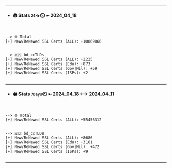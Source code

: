 

---
- #### 🖨️ **Stats** `24Hr`⏲️ ➼ 2024_04_18
```console


--> 🌐 Total
[+] New/ReNewed SSL Certs (ALL): +10869866


--> 🇧🇩 bd_ccTLDs
[+] New/ReNewed SSL Certs (ALL): +2225
[+] New/ReNewed SSL Certs (Edu): +873
[+] New/ReNewed SSL Certs (Gov|Mil): +59
[+] New/ReNewed SSL Certs (ISPs): +2


```

---
- #### 🖨️ **Stats** `7Days`⏲️ ➼ 2024_04_18 <--> 2024_04_11
```console


--> 🌐 Total
[+] New/ReNewed SSL Certs (ALL): +55456312


--> 🇧🇩 bd_ccTLDs
[+] New/ReNewed SSL Certs (ALL): +8686
[+] New/ReNewed SSL Certs (Edu): +3161
[+] New/ReNewed SSL Certs (Gov|Mil): +472
[+] New/ReNewed SSL Certs (ISPs): +9


```

---


